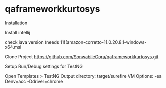 # qaframeworkkurtosys

Installation

Install intellij

check java version (needs 11)(amazon-corretto-11.0.20.8.1-windows-x64.msi

Clone Project
 https://github.com/SonwabileGora/qaframeworkkurtosys.git

Setup Run/Debug settings for TestNG

Open Templates > TestNG
 Output directory: target/surefire
VM Options: -ea Denv=acc -Ddriver=chrome
